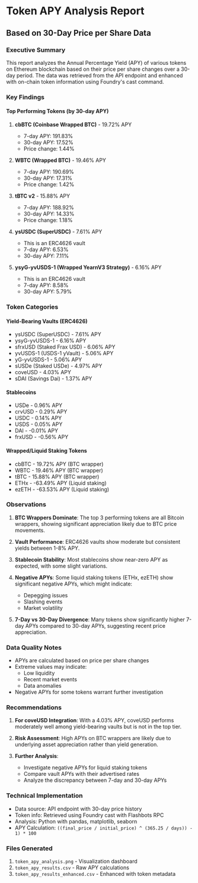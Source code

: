# Token APY Analysis Report
## Based on 30-Day Price per Share Data

### Executive Summary

This report analyzes the Annual Percentage Yield (APY) of various tokens on Ethereum blockchain based on their price per share changes over a 30-day period. The data was retrieved from the API endpoint and enhanced with on-chain token information using Foundry's cast command.

### Key Findings

#### Top Performing Tokens (by 30-day APY)

1. **cbBTC (Coinbase Wrapped BTC)** - 19.72% APY
   - 7-day APY: 191.83%
   - 30-day APY: 17.52%
   - Price change: 1.44%

2. **WBTC (Wrapped BTC)** - 19.46% APY
   - 7-day APY: 190.69%
   - 30-day APY: 17.31%
   - Price change: 1.42%

3. **tBTC v2** - 15.88% APY
   - 7-day APY: 188.92%
   - 30-day APY: 14.33%
   - Price change: 1.18%

4. **ysUSDC (SuperUSDC)** - 7.61% APY
   - This is an ERC4626 vault
   - 7-day APY: 6.53%
   - 30-day APY: 7.11%

5. **ysyG-yvUSDS-1 (Wrapped YearnV3 Strategy)** - 6.16% APY
   - This is an ERC4626 vault
   - 7-day APY: 8.58%
   - 30-day APY: 5.79%

### Token Categories

#### Yield-Bearing Vaults (ERC4626)
- ysUSDC (SuperUSDC) - 7.61% APY
- ysyG-yvUSDS-1 - 6.16% APY
- sfrxUSD (Staked Frax USD) - 6.06% APY
- yvUSDS-1 (USDS-1 yVault) - 5.06% APY
- yG-yvUSDS-1 - 5.06% APY
- sUSDe (Staked USDe) - 4.97% APY
- coveUSD - 4.03% APY
- sDAI (Savings Dai) - 1.37% APY

#### Stablecoins
- USDe - 0.96% APY
- crvUSD - 0.29% APY
- USDC - 0.14% APY
- USDS - 0.05% APY
- DAI - -0.01% APY
- frxUSD - -0.56% APY

#### Wrapped/Liquid Staking Tokens
- cbBTC - 19.72% APY (BTC wrapper)
- WBTC - 19.46% APY (BTC wrapper)
- tBTC - 15.88% APY (BTC wrapper)
- ETHx - -63.49% APY (Liquid staking)
- ezETH - -63.53% APY (Liquid staking)

### Observations

1. **BTC Wrappers Dominate**: The top 3 performing tokens are all Bitcoin wrappers, showing significant appreciation likely due to BTC price movements.

2. **Vault Performance**: ERC4626 vaults show moderate but consistent yields between 1-8% APY.

3. **Stablecoin Stability**: Most stablecoins show near-zero APY as expected, with some slight variations.

4. **Negative APYs**: Some liquid staking tokens (ETHx, ezETH) show significant negative APYs, which might indicate:
   - Depegging issues
   - Slashing events
   - Market volatility

5. **7-Day vs 30-Day Divergence**: Many tokens show significantly higher 7-day APYs compared to 30-day APYs, suggesting recent price appreciation.

### Data Quality Notes

- APYs are calculated based on price per share changes
- Extreme values may indicate:
  - Low liquidity
  - Recent market events
  - Data anomalies
- Negative APYs for some tokens warrant further investigation

### Recommendations

1. **For coveUSD Integration**: With a 4.03% APY, coveUSD performs moderately well among yield-bearing vaults but is not in the top tier.

2. **Risk Assessment**: High APYs on BTC wrappers are likely due to underlying asset appreciation rather than yield generation.

3. **Further Analysis**: 
   - Investigate negative APYs for liquid staking tokens
   - Compare vault APYs with their advertised rates
   - Analyze the discrepancy between 7-day and 30-day APYs

### Technical Implementation

- Data source: API endpoint with 30-day price history
- Token info: Retrieved using Foundry cast with Flashbots RPC
- Analysis: Python with pandas, matplotlib, seaborn
- APY Calculation: `((final_price / initial_price) ^ (365.25 / days)) - 1) * 100`

### Files Generated

1. `token_apy_analysis.png` - Visualization dashboard
2. `token_apy_results.csv` - Raw APY calculations
3. `token_apy_results_enhanced.csv` - Enhanced with token metadata
